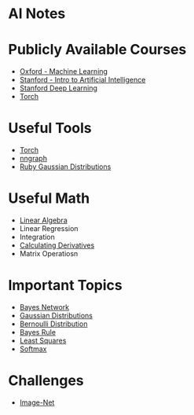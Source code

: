 AI Notes
==========

# Publicly Available Courses
* [Oxford - Machine Learning](https://www.cs.ox.ac.uk/people/nando.defreitas/machinelearning/)
* [Stanford - Intro to Artificial Intelligence](https://www.udacity.com/course/viewer#!/c-cs271/)
* [Stanford Deep Learning](http://ufldl.stanford.edu/tutorial/)
* [Torch](http://code.madbits.com/wiki/doku.php?id=tutorial_basics)

# Useful Tools
* [Torch](http://torch.ch/docs/getting-started.html)
* [nngraph](https://github.com/torch/nngraph)
* [Ruby Gaussian Distributions](https://github.com/clbustos/distribution)

# Useful Math
* [Linear Algebra](https://www.khanacademy.org/math/linear-algebra)
* Linear Regression
* Integration
* [Calculating Derivatives](https://www.khanacademy.org/math/differential-calculus/taking-derivatives/derivative_intro/v/calculus-derivatives-1)
* Matrix Operatiosn

# Important Topics
* [Bayes Network](http://www.cs.ubc.ca/~murphyk/Bayes/bnintro.html)
* [Gaussian Distributions](https://en.wikipedia.org/wiki/Normal_distribution)
* [Bernoulli Distribution](https://en.wikipedia.org/wiki/Bernoulli_distribution)
* [Bayes Rule](https://en.wikipedia.org/wiki/Bayes%27_rule)
* [Least Squares](https://en.wikipedia.org/wiki/Least_squares)
* [Softmax](http://ufldl.stanford.edu/tutorial/supervised/SoftmaxRegression/)

# Challenges
* [Image-Net](http://image-net.org/challenges/LSVRC/2015/index) 
